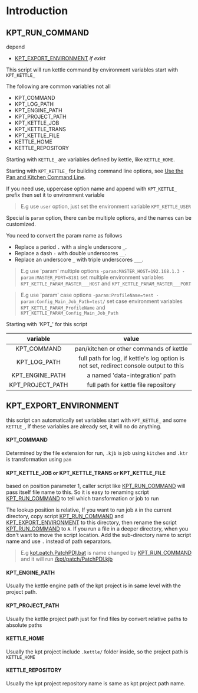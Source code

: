 # Introduction




## KPT_RUN_COMMAND

depend
- [KPT_EXPORT_ENVIRONMENT]() _if exist_

This script will run kettle command by environment variables start with `KPT_KETTLE_`

The following are common variables not all

- KPT_COMMAND 
- KPT_LOG_PATH 
- KPT_ENGINE_PATH 
- KPT_PROJECT_PATH 
- KPT_KETTLE_JOB 
- KPT_KETTLE_TRANS 
- KPT_KETTLE_FILE
- KETTLE_HOME
- KETTLE_REPOSITORY


Starting with `KETTLE_` are variables defined by kettle, like `KETTLE_HOME`.


Starting with `KPT_KETTLE_` for building command line options,
see [Use the Pan and Kitchen Command Line](https://help.hitachivantara.com/Documentation/Pentaho/7.0/0L0/0Y0/070).

If you need use, uppercase option name and append with `KPT_KETTLE_` prefix then set it to environment variable

> E.g use `user` option, just set the environment variable `KPT_KETTLE_USER` 

Special is `param` option, there can be multiple options, and the names can be customized.

You need to convert the param name as follows

- Replace a period `.` with a single underscore `_`.
- Replace a dash `-` with double underscores `__`.
- Replace an underscore `_` with triple underscores `___`.

> E.g use 'param' multiple options `-param:MASTER_HOST=192.168.1.3 -param:MASTER_PORT=8181`
> set multiple environment variables `KPT_KETTLE_PARAM_MASTER___HOST` and `KPT_KETTLE_PARAM_MASTER___PORT`

> E.g use 'param' case options `-param:ProfileName=test -param:Config_Main_Job_Path=test/`
> set case environment variables `KPT_KETTLE_PARAM_ProfileName` and `KPT_KETTLE_PARAM_Config_Main_Job_Path`

Starting with 'KPT_' for this script

| variable | value |
|:-----:|:-----:|
| KPT_COMMAND | pan/kitchen or other commands of kettle |
| KPT_LOG_PATH | full path for log, if kettle's log option is not set, redirect console output to this |
| KPT_ENGINE_PATH | a named 'data-integration' path |
| KPT_PROJECT_PATH | full path for kettle file repository |




## KPT_EXPORT_ENVIRONMENT

this script can automatically set variables start with `KPT_KETTLE_` and some `KETTLE_`,
If these variables are already set, it will no do anything.


#### KPT_COMMAND 

Determined by the file extension for run, `.kjb` is job using `kitchen` and `.ktr` is transformation using `pan`


#### KPT_KETTLE_JOB or KPT_KETTLE_TRANS or KPT_KETTLE_FILE

based on position parameter 1, caller script like [KPT_RUN_COMMAND]() will pass itself file name to this. 
So it is easy to renaming script [KPT_RUN_COMMAND]() to tell which transformation or job to run

The lookup position is relative, 
If you want to run job `A` in the current directory, 
copy script [KPT_RUN_COMMAND]() and [KPT_EXPORT_ENVIRONMENT]() to this directory,
then rename the script [KPT_RUN_COMMAND]() to `A`.
If you run a file in a deeper directory, when you don't want to move the script location.
Add the sub-directory name to script name and use `.` instead of path separators.

> E.g 
> [kpt.patch.PatchPDI.bat](../default/kpt.patch.PatchPDI.bat) is name changed by [KPT_RUN_COMMAND]()
> and it will run [/kpt/patch/PatchPDI.kjb](../default/kpt/patch/PatchPDI.kjb)


#### KPT_ENGINE_PATH 

Usually the kettle engine path of the kpt project is in same level with the project path.


#### KPT_PROJECT_PATH 

Usually the kettle project path just for find files by convert relative paths to absolute paths


#### KETTLE_HOME

Usually the kpt project include `.kettle/` folder inside, so the project path is `KETTLE_HOME`


#### KETTLE_REPOSITORY

Usually the kpt project repository name is same as kpt project path name.